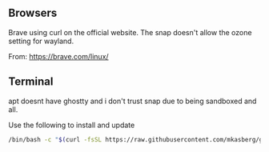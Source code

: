 ## Browsers
Brave using curl on the official website. The snap doesn't allow the ozone setting for wayland.

From: https://brave.com/linux/

## Terminal

apt doesnt have ghostty and i don't trust snap due to being sandboxed and all.

Use the following to install and update
```sh
/bin/bash -c "$(curl -fsSL https://raw.githubusercontent.com/mkasberg/ghostty-ubuntu/HEAD/install.sh)"
```
